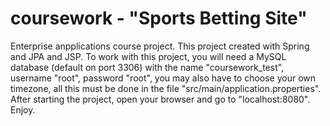 # coursework - "Sports Betting Site"
 Enterprise anpplications course project.
 This project created with Spring and JPA and JSP.
 To work with this project, you will need a MySQL database (default on port 3306) with the name "coursework_test", username "root", password "root", you may also have to choose your own timezone, all this must be done in the file "src/main/application.properties".
 After starting the project, open your browser and go to "localhost:8080".
 Enjoy.
